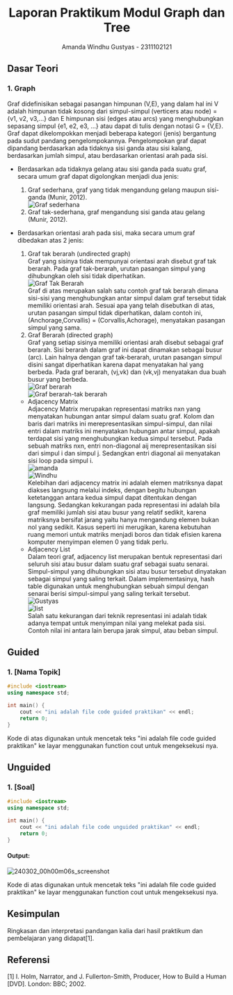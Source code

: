 # <h1 align="center">Laporan Praktikum Modul Graph dan Tree</h1>
<p align="center">Amanda Windhu Gustyas -  2311102121</p>

## Dasar Teori

### 1. Graph<br/>
Graf didefinisikan sebagai pasangan himpunan (V,E), yang dalam hal ini V adalah himpunan tidak kosong dari simpul-simpul (verticers atau node) = {v1, v2, v3,...} dan E himpunan sisi (edges atau arcs) yang menghubungkan sepasang simpul {e1, e2, e3, ...} atau dapat di tulis dengan notasi G = {V,E}. Graf dapat dikelompokkan menjadi beberapa kategori (jenis) bergantung pada sudut pandang pengelompokannya. Pengelompokan
graf dapat dipandang berdasarkan ada tidaknya sisi ganda atau sisi kalang, berdasarkan jumlah simpul, atau berdasarkan orientasi arah pada sisi.<br/>
- Berdasarkan ada tidaknya gelang atau sisi ganda pada suatu graf, secara umum graf dapat digolongkan menjadi dua jenis:<br/>
  1. Graf sederhana, graf yang tidak mengandung gelang maupun sisi-ganda (Munir, 2012).<br/>
  ![Graf sederhana](https://github.com/amandawindhu/2311102121-Amanda-Windhu-Gustyas/assets/150095443/f6459a38-b9c8-4977-993a-0b9671bb9740)<br/>
  2. Graf tak-sederhana, graf mengandung sisi ganda atau gelang (Munir, 2012).<br/>
- Berdasarkan orientasi arah pada sisi, maka secara umum graf dibedakan atas 2 jenis:<br/>
  1. Graf tak berarah (undirected graph)<br/>
     Graf yang sisinya tidak mempunyai orientasi arah disebut graf tak berarah. Pada graf tak-berarah, urutan pasangan simpul yang dihubungkan oleh sisi tidak diperhatikan.<br/>
     ![Graf Tak Berarah](https://github.com/amandawindhu/2311102121-Amanda-Windhu-Gustyas/assets/150095443/ad35cf67-f81c-4faf-9dff-d7b05bc0890f)<br/>
     Graf di atas merupakan salah satu contoh graf tak berarah dimana sisi-sisi yang menghubungkan antar simpul dalam graf tersebut tidak memiliki orientasi arah. Sesuai apa yang telah disebutkan di atas, urutan
     pasangan simpul tidak diperhatikan, dalam contoh ini, (Anchorage,Corvallis) = (Corvallis,Achorage), menyatakan pasangan simpul yang sama.<br/>
  2. Graf Berarah (directed graph)<br/>
     Graf yang setiap sisinya memiliki orientasi arah disebut sebagai graf berarah. Sisi berarah dalam graf ini dapat dinamakan sebagai busur (arc). Lain halnya dengan graf tak-berarah, urutan pasangan simpul
     disini sangat diperhatikan karena dapat menyatakan hal yang berbeda. Pada graf berarah, (vj,vk) dan (vk,vj) menyatakan dua buah busur yang berbeda.<br/>
     ![Graf berarah](https://github.com/amandawindhu/2311102121-Amanda-Windhu-Gustyas/assets/150095443/b2272dc7-c1b8-4b2c-94d1-fa139d2a18ff)<br/>
     ![Graf berarah-tak berarah](https://github.com/amandawindhu/2311102121-Amanda-Windhu-Gustyas/assets/150095443/7f2867ff-2a6b-48b8-80de-47efee708747)<br/>
     
  - Adjacency Matrix<br/>
    Adjacency Matrix merupakan representasi matriks nxn yang menyatakan hubungan antar simpul dalam suatu graf. Kolom dan baris dari matriks ini merepresentasikan simpul-simpul, dan nilai entri dalam matriks ini
    menyatakan hubungan antar simpul, apakah terdapat sisi yang menghubungkan kedua simpul tersebut. Pada sebuah matriks nxn, entri non-diagonal aij merepresentasikan sisi dari simpul i dan simpul j. Sedangkan
    entri diagonal aii menyatakan sisi loop pada simpul i.<br/>
    ![amanda](https://github.com/amandawindhu/2311102121-Amanda-Windhu-Gustyas/assets/150095443/5af76448-175e-40b1-94a1-692da6dd472d)<br/>
    ![Windhu](https://github.com/amandawindhu/2311102121-Amanda-Windhu-Gustyas/assets/150095443/a068c4d4-90de-4bd5-be77-a143eb872dc2)<br/>
    Kelebihan dari adjacency matrix ini adalah elemen matriksnya dapat diakses langsung melalui indeks, dengan begitu hubungan ketetanggan antara kedua simpul dapat ditentukan dengan langsung. Sedangkan
    kekurangan pada representasi ini adalah bila graf memiliki jumlah sisi atau busur yang relatif sedikit, karena matriksnya bersifat jarang yaitu hanya mengandung elemen bukan nol yang sedikit. Kasus
    seperti ini merugikan, karena kebutuhan ruang memori untuk matriks menjadi boros dan tidak efisien karena komputer menyimpan elemen 0 yang tidak perlu.<br/>
  - Adjacency List<br/>
    Dalam teori graf, adjacency list merupakan bentuk representasi dari seluruh sisi atau busur dalam suatu graf sebagai suatu senarai. Simpul-simpul yang dihubungkan sisi atau busur tersebut dinyatakan
    sebagai simpul yang saling terkait. Dalam implementasinya, hash table digunakan untuk menghubungkan sebuah simpul dengan senarai berisi simpul-simpul yang saling terkait tersebut.<br/>
    ![Gustyas](https://github.com/amandawindhu/2311102121-Amanda-Windhu-Gustyas/assets/150095443/8a6663ac-67f4-4f45-9810-2724c5b4f335)<br/>
    ![list](https://github.com/amandawindhu/2311102121-Amanda-Windhu-Gustyas/assets/150095443/9d3646fb-f120-4b39-a993-e0a44c38a9c6)<br/>
    Salah satu kekurangan dari teknik representasi ini adalah tidak adanya tempat untuk menyimpan nilai yang melekat pada sisi. Contoh nilai ini antara lain berupa jarak simpul, atau beban simpul.<br/>






     


## Guided 

### 1. [Nama Topik]

```C++
#include <iostream>
using namespace std;

int main() {
    cout << "ini adalah file code guided praktikan" << endl;
    return 0;
}
```
Kode di atas digunakan untuk mencetak teks "ini adalah file code guided praktikan" ke layar menggunakan function cout untuk mengeksekusi nya.

## Unguided 

### 1. [Soal]

```C++
#include <iostream>
using namespace std;

int main() {
    cout << "ini adalah file code unguided praktikan" << endl;
    return 0;
}
```
#### Output:
![240302_00h00m06s_screenshot](https://github.com/suxeno/Struktur-Data-Assignment/assets/111122086/6d1727a8-fb77-4ecf-81ff-5de9386686b7)

Kode di atas digunakan untuk mencetak teks "ini adalah file code guided praktikan" ke layar menggunakan function cout untuk mengeksekusi nya.

## Kesimpulan
Ringkasan dan interpretasi pandangan kalia dari hasil praktikum dan pembelajaran yang didapat[1].

## Referensi
[1] I. Holm, Narrator, and J. Fullerton-Smith, Producer, How to Build a Human [DVD]. London: BBC; 2002.

